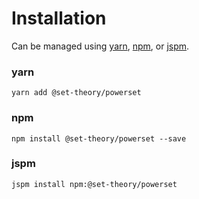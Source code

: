 # Installation

Can be managed using
[yarn](https://yarnpkg.com/en/docs),
[npm](https://docs.npmjs.com),
or [jspm](https://jspm.org/docs).


### yarn
```terminal
yarn add @set-theory/powerset
```

### npm
```terminal
npm install @set-theory/powerset --save
```

### jspm
```terminal
jspm install npm:@set-theory/powerset
```
